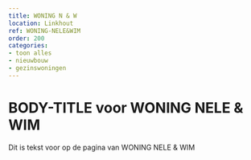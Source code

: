 ```yaml
---
title: WONING N & W
location: Linkhout
ref: WONING-NELE&WIM
order: 200
categories:
- toon alles
- nieuwbouw
- gezinswoningen
---
```

# BODY-TITLE voor WONING NELE & WIM

Dit is tekst voor op de pagina van WONING NELE & WIM
